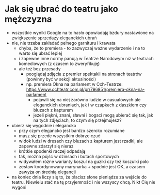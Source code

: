 # Jak się ubrać do teatru jako mężczyzna

- wszystkie wyniki Google na to hasło opowiadają bzdury nastawione na zwiększenie sprzedaży eleganckich ubrań
- nie, nie trzeba zakładać pełnego garnituru i krawata
  - chyba, że to premiera - to zazwyczaj ważne wydarzenie i na to warto się ubrać lepiej
  - i zapewne inne normy panują w Teatrze Narodowym niż w teatrach komediowych (z czasem to zweryfikuję)
  - ale też bez przesady
    - pooglądaj zdjęcia z premier spektakli na stronach teatrów (powinny być w sekcji aktualności)
    - np. premiera Okna na parlament w Och-Teatrze: https://www.ochteatr.com.pl/pr/796851/premiera-okna-na-parlament
      - pojawili się na niej zarówno ludzie w casualowych ale eleganckich ubraniach, jak i w czapkach z daszkiem czy bluzach z kapturem
      - jeżeli piękni, znani, sławni i bogaci mogą ubierać się tak, jak na tych zdjęciach, to czym się przejmujesz?
- ubierz się wygodnie i elegancko
  - przy czym elegancko jest bardzo szeroko rozumiane
  - masz się przede wszystkim dobrze czuć
  - widok ludzi w dresach czy bluzach z kapturem jest rzadki, ale zapewne zdarzył się nieraz
  - krótkie spodenki raczej odpadają
  - tak, można pójść w dżinsach i butach sportowych
  - widywałem różne warianty koszul na guziki czy też koszulki polo
  - zestaw koordynowany marynarka + spodnie jest OK, a czasem zawyża on średnią elegancji
- na koniec dnia liczy się to, że płacisz słone pieniądze za wejście do teatru. Niewielu stać na tę przyjemność i nie wszyscy chcą. Nikt Cię nie wygoni
